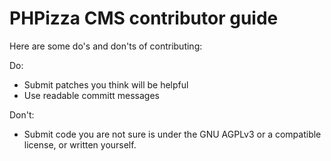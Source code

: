 # PHPizza CMS contributor guide

Here are some do's and don'ts of contributing:

Do:
* Submit patches you think will be helpful
* Use readable committ messages

Don't:
* Submit code you are not sure is under the GNU AGPLv3 or a compatible license, or written yourself.